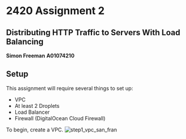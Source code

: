 # 2420 Assignment 2

## Distributing HTTP Traffic to Servers With Load Balancing

**Simon Freeman**
**A01074210**

## Setup

This assignment will require several things to set up:
- VPC
- At least 2 Droplets
- Load Balancer
- Firewall (DigitalOcean Cloud Firewall)

To begin, create a VPC. 
![step1_vpc_san_fran](./images/step1_vpc_san_fran)